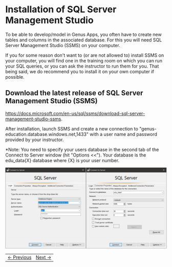 # Installation of SQL Server Management Studio

To be able to develop/model in Genus Apps, you often have to create new tables and columns in the associated database. For this you will need SQL Server Management Studio (SSMS) on your computer.

If you for some reason don't want to (or are not allowed to) install SSMS on your computer, you will find one in the training room on which you can run your SQL queries, or you can ask the instructor to run them for you. That being said, we do recommend you to install it on your own computer if possible.

## Download the latest release of SQL Server Management Studio (SSMS)
https://docs.microsoft.com/en-us/sql/ssms/download-sql-server-management-studio-ssms.

After installation, launch SSMS and create a new connection to "genus-education.database.windows.net,1433" with a user name and password provided by your instructor. 

*Note: You need to specify your users database in the second tab of the Connect to Server window (hit "Options <<"). Your database is the edu_data{X} database where {X} is your user number.

![installSQL.JPG](media/installSQL.JPG) 

<table>
   <tr><td><a href="installation-of-genus-app-platform.md"><- Previous</a></td><td align="right"><a href="casedescription-genus-crm.md">Next -></a></td></tr>
</table>

